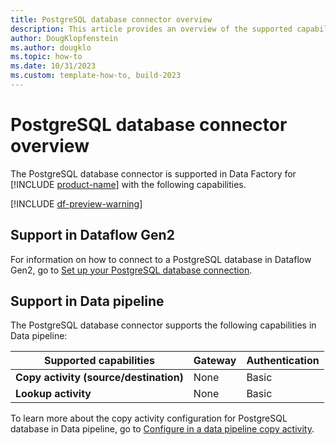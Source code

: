 ```yaml
---
title: PostgreSQL database connector overview
description: This article provides an overview of the supported capabilities of the PostgreSQL database connector.
author: DougKlopfenstein
ms.author: dougklo
ms.topic: how-to
ms.date: 10/31/2023
ms.custom: template-how-to, build-2023
---
```


# PostgreSQL database connector overview

The PostgreSQL database connector is supported in Data Factory for [!INCLUDE [product-name](../includes/product-name.md)] with the following capabilities.

[!INCLUDE [df-preview-warning](includes/data-factory-preview-warning.md)]

## Support in Dataflow Gen2

For information on how to connect to a PostgreSQL database in Dataflow Gen2, go to [Set up your PostgreSQL database connection](connector-postgresql.md).

## Support in Data pipeline

The PostgreSQL database connector supports the following capabilities in Data pipeline:

| Supported capabilities | Gateway | Authentication |
| --- | --- | ---|
| **Copy activity (source/destination)** | None | Basic |
| **Lookup activity** | None | Basic |

To learn more about the copy activity configuration for PostgreSQL database in Data pipeline, go to [Configure in a data pipeline copy activity](connector-postgresql-copy-activity.md).


